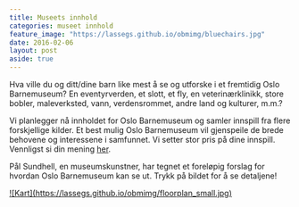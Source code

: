 ```yaml
---
title: Museets innhold
categories: museet innhold
feature_image: "https://lassegs.github.io/obmimg/bluechairs.jpg"
date: 2016-02-06
layout: post
aside: true
---
```




Hva ville du og ditt/dine barn like mest å se og utforske i et fremtidig Oslo Barnemuseum? En eventyrverden, et slott, et fly, en veterinærklinikk, store bobler, maleverksted, vann, verdensrommet, andre land og kulturer, m.m.?

Vi planlegger nå innholdet for Oslo Barnemuseum og samler innspill fra flere forskjellige kilder. Et best mulig Oslo Barnemuseum vil gjenspeile de brede behovene og interessene i samfunnet. Vi setter stor pris på dine innspill. Vennligst si din mening [her](/kontakt).

Pål Sundhell, en museumskunstner, har tegnet et foreløpig forslag for hvordan Oslo Barnemuseum kan se ut. Trykk på bildet for å se detaljene!

<a href="https://lassegs.github.io/obmimg/kart.pdf" target="_blank">
![Kart](https://lassegs.github.io/obmimg/floorplan_small.jpg)
</a>
